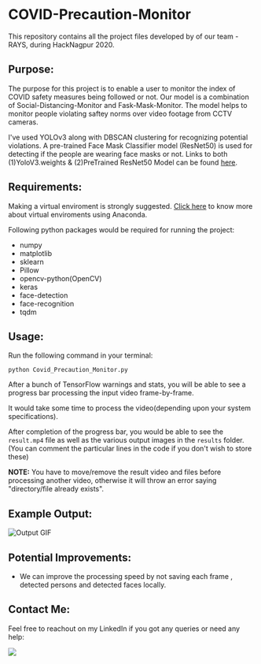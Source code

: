 # COVID-Precaution-Monitor
This repository contains all the project files developed by of our team - RAYS, during HackNagpur 2020.

## Purpose:
The purpose for this project is to enable a user to monitor the index of COVID safety measures being followed or not.
Our model is a combination of Social-Distancing-Monitor and Fask-Mask-Monitor.
The model helps to monitor people violating saftey norms over video footage from CCTV cameras.

I've used YOLOv3 along with DBSCAN clustering for recognizing potential violations. A pre-trained Face Mask Classifier model (ResNet50) is used for detecting if the people are wearing face masks or not.
Links to both (1)YoloV3.weights & (2)PreTrained ResNet50 Model can be found [here](https://github.com/freAK14/COVID-Precaution-Monitor/tree/main/models).

## Requirements:
Making a virtual enviroment is strongly suggested. [Click here](https://docs.conda.io/projects/conda/en/latest/user-guide/tasks/manage-environments.html) to know more about virtual enviroments using Anaconda.

Following python packages would be required for running the project:
  * numpy
  * matplotlib
  * sklearn
  * Pillow
  * opencv-python(OpenCV)
  * keras
  * face-detection
  * face-recognition
  * tqdm
  
## Usage:
Run the following command in your terminal:
```
python Covid_Precaution_Monitor.py
```
After a bunch of TensorFlow warnings and stats, you will be able to see a progress bar processing the input video frame-by-frame.

It would take some time to process the video(depending upon your system specifications).

After completion of the progress bar, you would be able to see the ```result.mp4``` file as well as the various output images in the ```results``` folder.(You can comment the particular lines in the code if you don't wish to store these)

**NOTE:** You have to move/remove the result video and files before processing another video, otherwise it will throw an error saying "directory/file already exists".

## Example Output:

![Output GIF](https://github.com/freAK14/COVID-Precaution-Monitor/blob/main/readmefiles/result.gif)

## Potential Improvements:
* We can improve the processing speed by not saving each frame , detected persons and detected faces locally.


## Contact Me:
Feel free to reachout on my LinkedIn if you got any queries or need any help:

<a href = "https://www.linkedin.com/in/akash-kothare/"><img src="https://img.shields.io/badge/LinkedIn-0077B5?style=for-the-badge&logo=linkedin&logoColor=white"></a>
